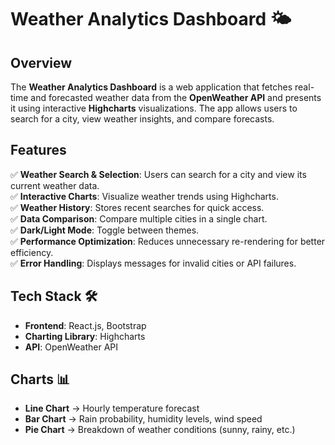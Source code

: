 # Weather Analytics Dashboard 🌤️

## Overview
The **Weather Analytics Dashboard** is a web application that fetches real-time and forecasted weather data from the **OpenWeather API** and presents it using interactive **Highcharts** visualizations. The app allows users to search for a city, view weather insights, and compare forecasts.

## Features
✅ **Weather Search & Selection**: Users can search for a city and view its current weather data.  
✅ **Interactive Charts**: Visualize weather trends using Highcharts.  
✅ **Weather History**: Stores recent searches for quick access.  
✅ **Data Comparison**: Compare multiple cities in a single chart.  
✅ **Dark/Light Mode**: Toggle between themes.  
✅ **Performance Optimization**: Reduces unnecessary re-rendering for better efficiency.  
✅ **Error Handling**: Displays messages for invalid cities or API failures.  

## Tech Stack 🛠️
- **Frontend**: React.js, Bootstrap  
- **Charting Library**: Highcharts  
- **API**: OpenWeather API  

## Charts 📊
- **Line Chart** → Hourly temperature forecast  
- **Bar Chart** → Rain probability, humidity levels, wind speed  
- **Pie Chart** → Breakdown of weather conditions (sunny, rainy, etc.)  

